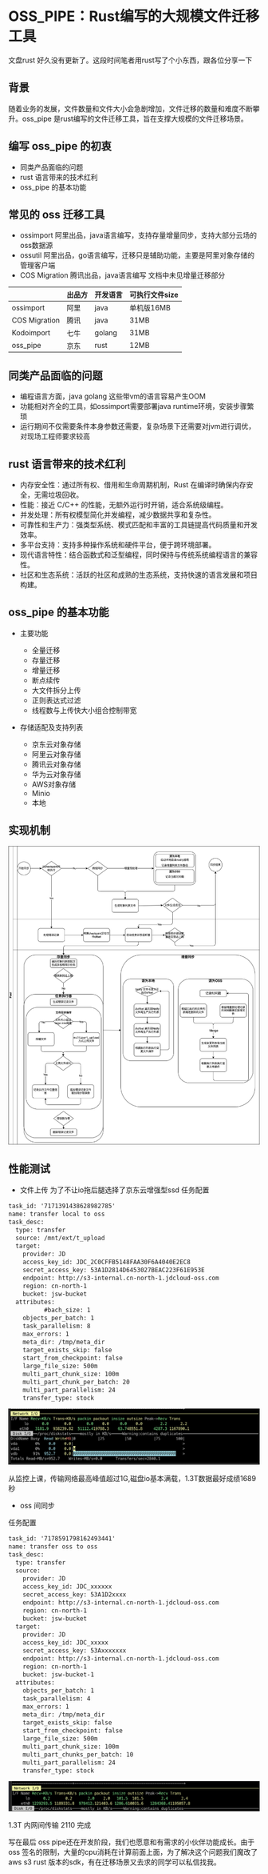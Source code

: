 # OSS_PIPE：Rust编写的大规模文件迁移工具

文盘rust 好久没有更新了。这段时间笔者用rust写了个小东西，跟各位分享一下

## 背景

随着业务的发展，文件数量和文件大小会急剧增加，文件迁移的数量和难度不断攀升。oss_pipe 是rust编写的文件迁移工具，旨在支撑大规模的文件迁移场景。

## 编写 oss_pipe 的初衷
- 同类产品面临的问题
- rust 语言带来的技术红利
- oss_pipe 的基本功能

## 常见的 oss 迁移工具
- ossimport 阿里出品，java语言编写，支持存量增量同步，支持大部分云场的oss数据源
- ossutil 阿里出品，go语言编写，迁移只是辅助功能，主要是阿里对象存储的管理客户端
- COS Migration 腾讯出品，java语言编写 文档中未见增量迁移部分

|               | 出品方 | 开发语言 | 可执行文件size |
| ------------- | ------ | -------- | -------------- |
| ossimport     | 阿里   | java     | 单机版16MB     |
| COS Migration | 腾讯   | java     | 31MB           |
| Kodoimport    | 七牛   | golang   | 31MB           |
| oss_pipe      | 京东   | rust     | 12MB           |



## 同类产品面临的问题

- 编程语言方面，java golang 这些带vm的语言容易产生OOM
- 功能相对齐全的工具，如ossimport需要部署java runtime环境，安装步骤繁琐
- 运行期间不仅需要条件本身参数还需要，复杂场景下还需要对jvm进行调优，对现场工程师要求较高


## rust 语言带来的技术红利

- 内存安全性：通过所有权、借用和生命周期机制，Rust 在编译时确保内存安全，无需垃圾回收。
- 性能：接近 C/C++ 的性能，无额外运行时开销，适合系统级编程。
- 并发处理：所有权模型简化并发编程，减少数据共享和复杂性。
- 可靠性和生产力：强类型系统、模式匹配和丰富的工具链提高代码质量和开发效率。
- 多平台支持：支持多种操作系统和硬件平台，便于跨环境部署。
- 现代语言特性：结合函数式和泛型编程，同时保持与传统系统编程语言的兼容性。
- 社区和生态系统：活跃的社区和成熟的生态系统，支持快速的语言发展和项目构建。

## oss_pipe 的基本功能

- 主要功能
  - 全量迁移
  - 存量迁移
  - 增量迁移
  - 断点续传
  - 大文件拆分上传
  - 正则表达式过滤
  - 线程数与上传快大小组合控制带宽

- 存储适配及支持列表
  - 京东云对象存储
  - 阿里云对象存储
  - 腾讯云对象存储
  - 华为云对象存储
  - AWS对象存储
  - Minio
  - 本地

## 实现机制
![同步任务流程](./images/同步流程图-v3.png)


## 性能测试

- 文件上传
为了不让io拖后腿选择了京东云增强型ssd
任务配置
```
task_id: '7171391438628982785'
name: transfer local to oss
task_desc:
  type: transfer
  source: /mnt/ext/t_upload
  target:
    provider: JD
    access_key_id: JDC_2C0CFFB5148FAA30F6A4040E2EC8
    secret_access_key: 53A1D2814D6453027BEAC223F61E953E
    endpoint: http://s3-internal.cn-north-1.jdcloud-oss.com
    region: cn-north-1
    bucket: jsw-bucket
  attributes:
          #bach_size: 1
    objects_per_batch: 1
    task_parallelism: 8
    max_errors: 1
    meta_dir: /tmp/meta_dir
    target_exists_skip: false
    start_from_checkpoint: false
    large_file_size: 500m
    multi_part_chunk_size: 100m
    multi_part_chunk_per_batch: 20
    multi_part_parallelism: 24
    transfer_type: stock
```

![nmon](./images/nmon_local2oss.png)

从监控上课，传输网络最高峰值超过1G,磁盘io基本满载，1.3T数据最好成绩1689秒


- oss 间同步

任务配置
```
task_id: '7178591798162493441'
name: transfer oss to oss
task_desc:
  type: transfer
  source:
    provider: JD
    access_key_id: JDC_xxxxxx
    secret_access_key: 53A1D2xxxx
    endpoint: http://s3-internal.cn-north-1.jdcloud-oss.com
    region: cn-north-1
    bucket: jsw-bucket
  target:
    provider: JD
    access_key_id: JDC_xxxxx
    secret_access_key: 53Axxxxxxx
    endpoint: http://s3-internal.cn-north-1.jdcloud-oss.com
    region: cn-north-1
    bucket: jsw-bucket-1
  attributes:
    objects_per_batch: 1
    task_parallelism: 4
    max_errors: 1
    meta_dir: /tmp/meta_dir
    target_exists_skip: false
    start_from_checkpoint: false
    large_file_size: 500m
    multi_part_chunk_size: 100m
    multi_part_chunks_per_batch: 10
    multi_part_parallelism: 24
    transfer_type: stock
```
![nmon](./images/nmon_oss2oss.png)

1.3T 内网间传输 2110 完成

写在最后
oss pipe还在开发阶段，我们也愿意和有需求的小伙伴功能成长。由于oss 签名的限制，大量的cpu消耗在计算前面上面，为了解决这个问题我们魔改了aws s3 rust 版本的sdk，有在迁移场景又去求的同学可以私信找我。